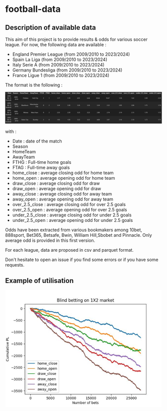 # football-data


## Description of available data

This aim of this project is to provide results & odds for various soccer league.
For now, the following data are available :
- England Premier League (from 2009/2010 to 2023/2024)
- Spain La Liga (from 2009/2010 to 2023/2024)
- Italy Serie A (from 2009/2010 to 2023/2024)
- Germany Bundesliga (from 2009/2010 to 2023/2024)
- France Ligue 1 (from 2009/2010 to 2023/2024)

The format is the following : 

![image info](img/sample_data.JPG)

with : 
- Date : date of the match
- Season
- HomeTeam
- AwayTeam
- FTHG : Full-time home goals
- FTAG : Full-time away goals
- home_close : average closing odd for home team
- home_open : average opening odd for home team
- draw_close : average closing odd for draw
- draw_open : average opening odd for draw
- away_close : average closing odd for away team
- away_open : average opening odd for away team
- over_2.5_close : average closing odd for over 2.5 goals
- over_2.5_open  : average opening odd for over 2.5 goals
- under_2.5_close : average closing odd for under 2.5 goals
- under_2.5_open  : average opening odd for under 2.5 goals


Odds have been extracted from various bookmakers among 10bet, 888sport, Bet365, Betsafe, Bwin, William Hill,Sbobet and Pinnacle.
Only average odd is provided in this first version.

For each league, data are proposed in csv and parquet format.
    
Don't hesitate to open an issue if you find some errors or if you have some requests. 


## Example of utilisation

![image info](img/example.jpg)
